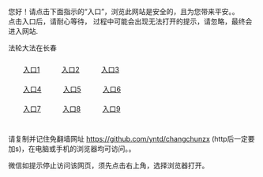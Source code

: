 您好！请点击下面指示的“入口”，浏览此网站是安全的，且为您带来平安。。 <br/>
点击入口后，请耐心等待， 过程中可能会出现无法打开的提示，请忽略，最终会进入网站. </br>

法轮大法在长春<br/>
<div style="padding:10px"><a style="margin:20px" target="_blank" href="https://d3jpkc5lna2p6g.cloudfront.net/2Qpsp?brebsd" id="ccLink1" rel="nofollow">入口1</a> <a target="_blank" style="margin:20px" href="https://d3p1kpb46gqmmu.cloudfront.net/2Qpsp?zlhhdkyy" id="ccLink2" rel="nofollow">入口2</a> <a style="margin:20px" target="_blank" href="https://d1cikedcxao5m.cloudfront.net/2Qpsp?ncaqnorn" id="ccLink3" rel="nofollow">入口3</a></div>

<div style="padding:10px" ><a style="margin:20px" target="_blank" href="https://d3jpkc5lna2p6g.cloudfront.net/2Qpsp?brebsd" id="ccLink4" rel="nofollow">入口4</a> <a style="margin:20px" href="https://d3p1kpb46gqmmu.cloudfront.net/2Qpsp?zlhhdkyy" target="_blank" id="ccLink5" rel="nofollow">入口5</a> <a style="margin:20px" href="https://d1cikedcxao5m.cloudfront.net/2Qpsp?ncaqnorn" target="_blank" id="ccLink6" rel="nofollow">入口6</a></div>

<div style="padding:10px"><a style="margin:20px" target="_blank" href="https://d3jpkc5lna2p6g.cloudfront.net/2Qpsp?brebsd" id="ccLink7" rel="nofollow">入口7</a> <a style="margin:20px" href="https://d3p1kpb46gqmmu.cloudfront.net/2Qpsp?zlhhdkyy" target="_blank" id="ccLink8" rel="nofollow">入口8</a> <a style="margin:20px" target="_blank" href="https://d1cikedcxao5m.cloudfront.net/2Qpsp?ncaqnorn" id="ccLink9" rel="nofollow">入口9</a></div>

<br/>



请复制并记住免翻墙网址 https://github.com/yntd/changchunzx (http后一定要加s)，在电脑或手机的浏览器均可访问。。<br/>

微信如提示停止访问该网页，须先点击右上角，选择浏览器打开。
